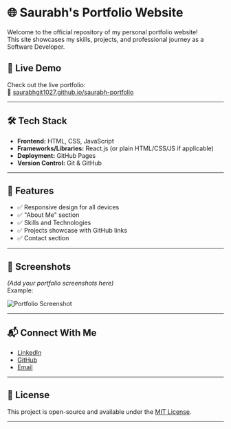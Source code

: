 # 🌐 Saurabh's Portfolio Website

Welcome to the official repository of my personal portfolio website!  
This site showcases my skills, projects, and professional journey as a Software Developer.

## 🚀 Live Demo
Check out the live portfolio:  
🔗 [saurabhgit1027.github.io/saurabh-portfolio](file:///C:/Users/saurabh%20kumar/Downloads/Portfolio%20Website/index.html)

---

## 🛠️ Tech Stack

- **Frontend:** HTML, CSS, JavaScript
- **Frameworks/Libraries:** React.js (or plain HTML/CSS/JS if applicable)
- **Deployment:** GitHub Pages
- **Version Control:** Git & GitHub

---

## 📂 Features

- ✅ Responsive design for all devices
- ✅ "About Me" section
- ✅ Skills and Technologies
- ✅ Projects showcase with GitHub links
- ✅ Contact section

---

## 📸 Screenshots

*(Add your portfolio screenshots here)*  
Example:

![Portfolio Screenshot](./assets/portfolio-screenshot.png)

---

## 📬 Connect With Me

- [LinkedIn](https://www.linkedin.com/in/saurabh...)  
- [GitHub](https://github.com/SAURABHGIT1027)  
- [Email](mailto:saurabh@example.com)

---

## 📄 License

This project is open-source and available under the [MIT License](LICENSE).

---


